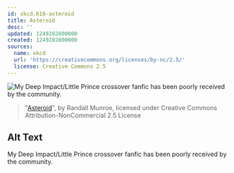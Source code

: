```yaml
---
id: xkcd.618-asteroid
title: Asteroid
desc: ''
updated: 1249282800000
created: 1249282800000
sources:
  name: xkcd
  url: 'https://creativecommons.org/licenses/by-nc/2.5/'
  license: Creative Commons 2.5
---
```

![My Deep Impact/Little Prince crossover fanfic has been poorly received by the community.](https://imgs.xkcd.com/comics/asteroid.png)
> "[Asteroid](https://xkcd.com/618/)", by Randall Munroe, licensed under Creative Commons Attribution-NonCommercial 2.5 License

## Alt Text
My Deep Impact/Little Prince crossover fanfic has been poorly received by the community.
